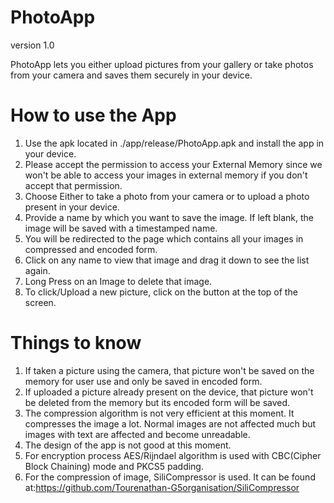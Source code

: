 # PhotoApp
version 1.0

PhotoApp lets you either upload pictures from your gallery or take photos from your camera and saves them securely in your device. 

# How to use the App

1. Use the apk located in ./app/release/PhotoApp.apk and install the app in your device.
2. Please accept the permission to access your External Memory since we won't be able to access your images in external memory
   if you don't accept that permission.
3. Choose Either to take a photo from your camera or to upload a photo present in your device.
4. Provide a name by which you want to save the image. If left blank, the image will be saved with a timestamped name.
5. You will be redirected to the page which contains all your images in compressed and encoded form. 
6. Click on any name to view that image and drag it down to see the list again.
7. Long Press on an Image to delete that image.
8. To click/Upload a new picture, click on the button at the top of the screen.

# Things to know

1. If taken a picture using the camera, that picture won't be saved on the memory for user use and only be saved in encoded form.
2. If uploaded a picture already present on the device, that picture won't be deleted from the memory but its encoded form will be saved.
3. The compression algorithm is not very efficient at this moment. It compresses the image a lot. Normal images are not affected much
   but images with text are affected and become unreadable.   
4. The design of the app is not good at this moment.
5. For encryption process AES/Rijndael algorithm is used with CBC(Cipher Block Chaining) mode and PKCS5 padding.
6. For the compression of image, SiliCompressor is used. It can be found at:https://github.com/Tourenathan-G5organisation/SiliCompressor
